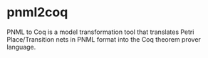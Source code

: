 pnml2coq
========

PNML to Coq is a model transformation tool that translates Petri Place/Transition nets in PNML format into the Coq theorem prover language.
